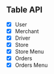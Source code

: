## Table API
- [x] User
- [x] Merchant
- [x] Driver
- [x] Store
- [x] Store Menu
- [x] Orders
- [x] Orders Menu